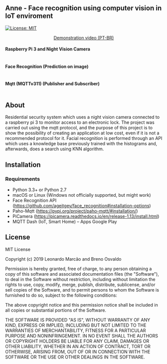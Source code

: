 ## Anne - Face recognition using computer vision in IoT enviroment

[![License: MIT](https://img.shields.io/badge/License-MIT-yellow.svg)](https://opensource.org/licenses/MIT)
<!-- [![Codacy Badge](https://api.codacy.com/project/badge/Grade/d113af0da84b4ab9b17b8ffc29c58ecf?branch=admin-javafx)(https://app.codacy.com/project/leonardomarcao/PFA/dashboard) -->

<!-- ![](https://media.giphy.com/media/9V1vE2tcp0T0BoHaGx/giphy.gif) -->
<p align="center">
  <img src="https://media.giphy.com/media/9V1vE2tcp0T0BoHaGx/giphy.gif" alt=""><br>
  <a href="https://www.youtube.com/watch?v=YQThtCro">Demonstration video (PT-BR)</a>
</p>


#### Raspberry Pi 3 and Night Vision Camera
<p align="center">
  <img src="https://i.imgur.com/plUrJV1.png" alt="">  
</p>

#### Face Recognition (Prediction on image)
<p align="center">
  <img src="https://i.imgur.com/WRLBOva.png" alt="">  
</p>

#### Mqtt (MQTTv311) (Publisher and Subscriber)
<p align="center">
  <img src="https://i.imgur.com/sk6Qi4n.png" alt="">  
</p>

## About

Residential security system which uses a night vision camera connected to a raspberry pi 3 to monitor access to an electronic lock. The project was carried out using the mqtt protocol, and the purpose of this project is to show the possibility of creating an application at low cost, even if it is not a recommended protocol for it. Facial recognition is performed through an API which uses a knowledge base previously trained with the histograms and, afterwards, does a search using KNN algorithm.

## Installation 

### Requirements
* Python 3.3+ or Python 2.7
* macOS or Linux (Windows not officially supported, but might work)
* Face Recognition API (https://github.com/ageitgey/face_recognition#installation-options)
* Paho-Mqtt (https://pypi.org/project/paho-mqtt/#installation/)
* PiCamera (https://picamera.readthedocs.io/en/release-1.13/install.html)
* MQTT Dash (IoT, Smart Home) – Apps Google Play

## License 

MIT License

Copyright (c) 2019 Leonardo Marcão and Breno Osvaldo

Permission is hereby granted, free of charge, to any person obtaining a copy
of this software and associated documentation files (the "Software"), to deal
in the Software without restriction, including without limitation the rights
to use, copy, modify, merge, publish, distribute, sublicense, and/or sell
copies of the Software, and to permit persons to whom the Software is
furnished to do so, subject to the following conditions:

The above copyright notice and this permission notice shall be included in all
copies or substantial portions of the Software.

THE SOFTWARE IS PROVIDED "AS IS", WITHOUT WARRANTY OF ANY KIND, EXPRESS OR
IMPLIED, INCLUDING BUT NOT LIMITED TO THE WARRANTIES OF MERCHANTABILITY,
FITNESS FOR A PARTICULAR PURPOSE AND NONINFRINGEMENT. IN NO EVENT SHALL THE
AUTHORS OR COPYRIGHT HOLDERS BE LIABLE FOR ANY CLAIM, DAMAGES OR OTHER
LIABILITY, WHETHER IN AN ACTION OF CONTRACT, TORT OR OTHERWISE, ARISING FROM,
OUT OF OR IN CONNECTION WITH THE SOFTWARE OR THE USE OR OTHER DEALINGS IN THE
SOFTWARE.

